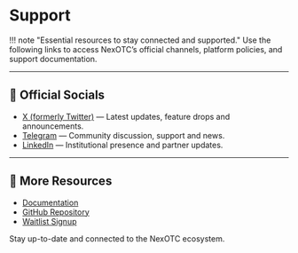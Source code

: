 # Support

!!! note "Essential resources to stay connected and supported."
    Use the following links to access NexOTC’s official channels, platform policies, and support documentation.

---

<h2>📱 Official Socials</h2>

- [X (formerly Twitter)](https://x.com/nexotc) — Latest updates, feature drops and announcements.
- [Telegram](https://t.me/nexotc) — Community discussion, support and news.
- [LinkedIn](https://linkedin.com/company/nexotc) — Institutional presence and partner updates.

---

<h2>🧠 More Resources</h2>

- [Documentation](https://docs.nexotc.io)
- [GitHub Repository](https://github.com/nexotc)
- [Waitlist Signup](https://nexotc.io)

Stay up-to-date and connected to the NexOTC ecosystem.
